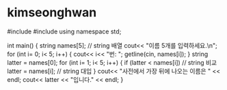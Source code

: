 # kimseonghwan

#include <iostream>
#include <string>
using namespace std;

int main() {
	string names[5];  // string 배열
	cout<< "이름 5개를 입력하세요.\n";
	for (int i= 0; i< 5; i++) {
	cout<< i<< "번: ";
	getline(cin, names[i]);
	}
	string latter = names[0];
	for (int i= 1; i< 5; i++) {
	if (latter < names[i]) // string 비교
		latter = names[i]; // string 대입
	}
	cout<< "사전에서 가장 뒤에 나오는 이름은 " << endl;
	cout<< latter << "입니다." << endl;
	}
